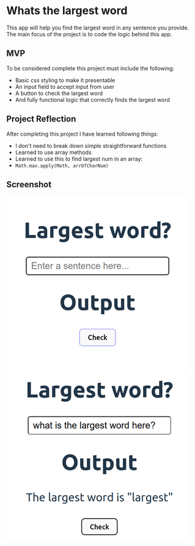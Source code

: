 # Whats the largest word

This app will help you find the largest word in any sentence you provide.
The main focus of the project is to code the logic behind this app.

## MVP

To be considered complete this project must include the following:

- Basic css styling to make it presentable
- An input field to accept input from user
- A button to check the largest word
- And fully functional logic that correctly finds the largest word

## Project Reflection

After completing this project I have learned following things:

- I don't need to break down simple straightforward functions
- Learned to use array methods
- Learned to use this to find largest num in an array:  
- `Math.max.apply(Math, arrOfCharNum)`

## Screenshot

![alert](./src/assets/largestword.png)
![alert](./src/assets/largestword-demonstration.png)
